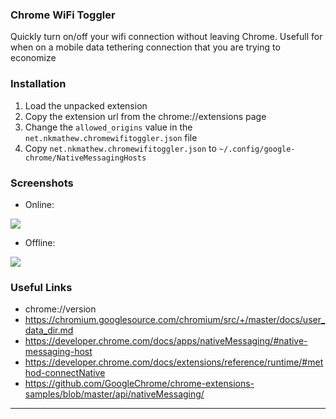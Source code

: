 ### Chrome WiFi Toggler

Quickly turn on/off your wifi connection without leaving Chrome. Usefull for when on
a mobile data tethering connection that you are trying to economize

### Installation

1. Load the unpacked extension
2. Copy the extension url from the chrome://extensions page
3. Change the `allowed_origins` value in the `net.nkmathew.chromewifitoggler.json`
   file
4. Copy `net.nkmathew.chromewifitoggler.json` to `~/.config/google-chrome/NativeMessagingHosts`

### Screenshots

- Online:

![](https://image.prntscr.com/image/E6ZXl6MATDauUm3MSpyFWw.png)

- Offline:

![](https://image.prntscr.com/image/EqsnvZEDR_2c8cuwjqol0Q.png)

### Useful Links

- chrome://version
- https://chromium.googlesource.com/chromium/src/+/master/docs/user_data_dir.md
- https://developer.chrome.com/docs/apps/nativeMessaging/#native-messaging-host
- https://developer.chrome.com/docs/extensions/reference/runtime/#method-connectNative
- https://github.com/GoogleChrome/chrome-extensions-samples/blob/master/api/nativeMessaging/

---
